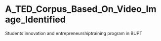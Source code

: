 # A_TED_Corpus_Based_On_Video_Image_Identified
Students'innovation and entrepreneurshiptraining program in BUPT
